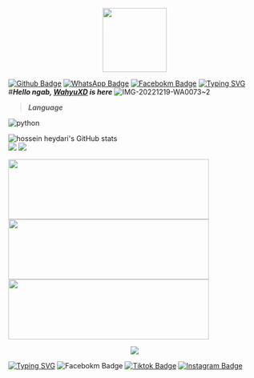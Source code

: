 <p align="center">
  <a href="https://github.com/SlavyanDesu"><img src="https://avatars3.githubusercontent.com/u/28254882?s=400&u=25765902db0b709938966cf4127ac11af5eafb5d&v=4" height="128" width="128" /></a>
</p>

[![Github Badge](https://img.shields.io/badge/-W4HYUXD-white?style=flat&logo=Github&logoColor=black&link=https://github.com/W4HYUXD/)](https://github.com/W4HYUXD)  [![WhatsApp Badge](https://img.shields.io/badge/-Press-white?style=flat&logo=WhatsApp&logoColor=green&link=https://wa.me/6283132458199/)](https://wa.me/-6283132458199-green/) 
[![Facebokm Badge](https://img.shields.io/badge/-WaGyoXD-white?style=flat&logo=Facebook&.logoColor=green&link=https://www.facebook.com/WaGyoXD/)](https://www.facebook.com/WaGyoXD)
[![Typing SVG](https://readme-typing-svg.herokuapp.com?font=Koulen&size=25&duration=8000&color=light&center=true&vCenter=true&multiline=true&width=600&lines=Selamat+Datang+Digithub+Wahyu+XD+Don't+Forget+To+Follow+Anj)](https://git.io/typing-svg)
#***Hello ngab, [WahyuXD]() is here***
![IMG-20221219-WA0073~2](https://user-images.githubusercontent.com/115902571/208432603-40622335-4f1c-430d-aa68-20951d840276.jpg)


>***Language***

![python](https://img.shields.io/badge/-python-black?style=for-the-badge&logo=python&logoColor=white&labelColor=8E2DE2)

  <img src="https://github-readme-stats.vercel.app/api?username=W4HYUXD&show_icons=true&include_all_commits=true&theme=monokai" alt="hossein heydari's GitHub stats" /><br />
  <img src="https://github-readme-streak-stats.herokuapp.com/?user=W4HYUXD&theme=monokai"/>
  <img src="https://github-readme-stats.vercel.app/api/top-langs/?username=W4HYUXD&layout=compact&theme=monokai&langs_count=12"/><br />
<!--
**W4HYUXD/W4HYUXD** is a ✨ _special_ ✨ repository because its `README.md` (this file) appears on your GitHub profile.

Here are some ideas to get you started:

- 🔭 I’m currently working on ...
- 🌱 I’m currently learning ...
- 👯 I’m looking to collaborate on ...
- 🤔 I’m looking for help with ...
- 💬 Ask me about ...
- 📫 How to reach me: ...
- 😄 Pronouns: ...
- ⚡ Fun fact: ...
-->
<a href="https://github.com/W4HYUXD/SP"><img width="400" height="120" src="https://github-readme-stats.vercel.app/api/pin/?username=W4HYUXD&repo=SP&theme=monokai"></a>
<a href="https://github.com/W4HYUXD/simple-share"><img width="400" height="120" src="https://github-readme-stats.vercel.app/api/pin/?username=W4HYUXD&repo=simple-share&theme=monokai"></a>
<a href="https://github.com/W4HYUXD/BFB"><img width="400" height="120" src="https://github-readme-stats.vercel.app/api/pin/?username=W4HYUXD&repo=BFB&theme=monokai"></a>
</p>
<p align="center">
  <img width="auto" height="auto" src='https://github-profile-trophy.vercel.app/?username=WAHYUXD&theme=monokai&row=1&column=5&no-frame=true'
</p>

[![Typing SVG](https://readme-typing-svg.herokuapp.com?font=Koulen&size=25&duration=8000&color=light&center=true&vCenter=true&multiline=true&width=600&lines=Don't+forget+to+also+follow+my+social+media+accounts)](https://git.io/typing-svg)
         ![Facebokm Badge](https://img.shields.io/badge/-MOCHWAHYUDINAMBIAID-black?style=flat&logo=Facebook&logoColor=pnk&link=https://www.facebook.com/Wahyu.XNXCODE/)
          [![Tiktok Badge](https://img.shields.io/badge/-@mochwahyuxd.32-black?style=flat&logo=Tiktok&logoColor=white&link=https://www.tiktok.com/@mochwahyuxd.32/)](https://www.tiktok.com/@mochwahyuxd.32-black/)
           [![Instagram Badge](https://img.shields.io/badge/-itsmeewagyo__-f01397?style=flat&logo=Instagram&logoColor=white&link=https://www.instagram.com/itsmeewagyoo_/)](https://www.instagram.com/itsmeewagyoo_/)
